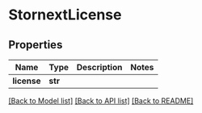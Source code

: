 # StornextLicense


## Properties

Name | Type | Description | Notes
------------ | ------------- | ------------- | -------------
**license** | **str** |  | 

[[Back to Model list]](../README.md#models) [[Back to API list]](../README.md#api-endpoints) [[Back to README]](../README.md)


